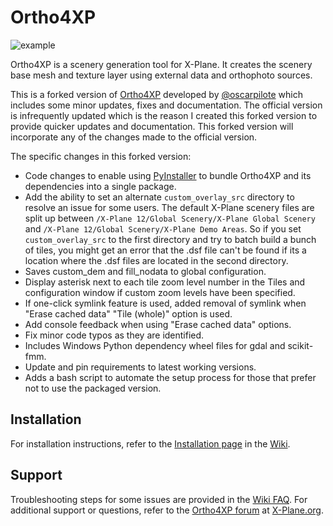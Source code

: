 # Ortho4XP
![example](https://github.com/shred86/Ortho4XP/assets/32663154/f06ebfe5-ba1d-4f05-9439-8e569bd99ef5)

Ortho4XP is a scenery generation tool for X-Plane. It creates the scenery base mesh and texture layer using external data and orthophoto sources.

This is a forked version of [Ortho4XP](https://github.com/oscarpilote/Ortho4XP) developed by [@oscarpilote](https://github.com/oscarpilote) which includes some minor updates, fixes and documentation. The official version is infrequently updated which is the reason I created this forked version to provide quicker updates and documentation. This forked version will incorporate any of the changes made to the official version.

The specific changes in this forked version:
* Code changes to enable using [PyInstaller](https://pyinstaller.org/en/stable/) to bundle Ortho4XP and its dependencies into a single package.
* Add the ability to set an alternate `custom_overlay_src` directory to resolve an issue for some users. The default X-Plane scenery files are split up between `/X-Plane 12/Global Scenery/X-Plane Global Scenery` and `/X-Plane 12/Global Scenery/X-Plane Demo Areas`. So if you set `custom_overlay_src` to the first directory and try to batch build a bunch of tiles, you might get an error that the .dsf file can't be found if its a location where the .dsf files are located in the second directory.
* Saves custom_dem and fill_nodata to global configuration.
* Display asterisk next to each tile zoom level number in the Tiles and configuration window if custom zoom levels have been specified.
* If one-click symlink feature is used, added removal of symlink when "Erase cached data" "Tile (whole)" option is used.
* Add console feedback when using "Erase cached data" options.
* Fix minor code typos as they are identified.
* Includes Windows Python dependency wheel files for gdal and scikit-fmm.
* Update and pin requirements to latest working versions.
* Adds a bash script to automate the setup process for those that prefer not to use the packaged version.

## Installation

For installation instructions, refer to the [Installation page](https://github.com/shred86/Ortho4XP/wiki/Installation) in the [Wiki](https://github.com/shred86/Ortho4XP/wiki).

## Support

Troubleshooting steps for some issues are provided in the [Wiki FAQ](https://github.com/shred86/Ortho4XP/wiki/FAQ). For additional support or questions, refer to the [Ortho4XP forum](https://forums.x-plane.org/index.php?/forums/forum/322-ortho4xp/) at [X-Plane.org](https://forums.x-plane.org).
